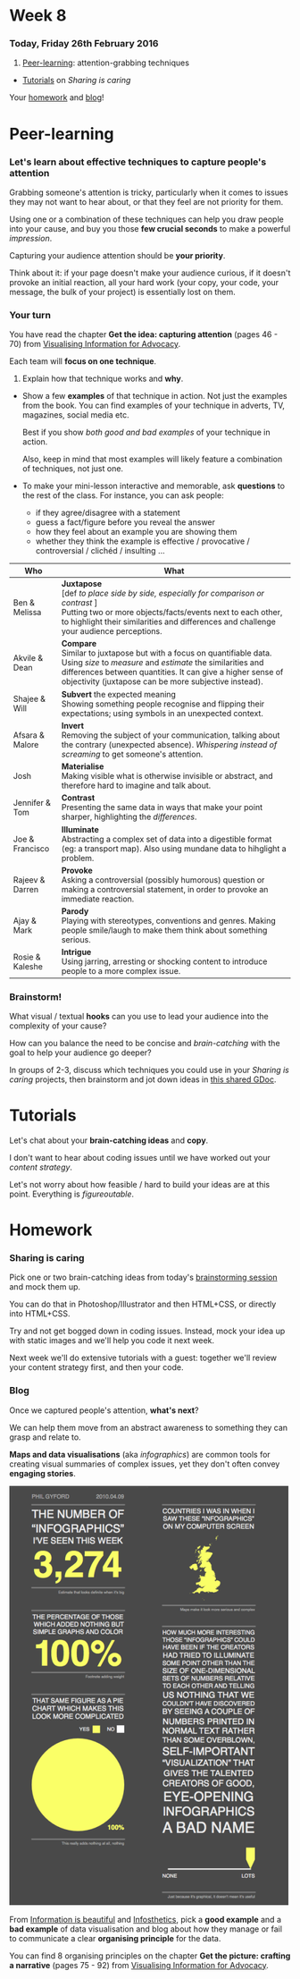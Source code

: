 <!--
- [ ] `function makeAnimation()` for ScrollMagic? Could introduce PoP and repetition

- [ ] HTML video
	
	```html
	<div>
		<video loop="" preload="" width="100%" height="100%"> 
			<source src="video.mp4" type="video/mp4">
		</video>
		<div class="tp-dottedoverlay threexthree"></div>
	</div>
	```
-->

# Week 8

### Today, Friday 26th February 2016

1. [Peer-learning](#peer-learning): attention-grabbing techniques
* [Tutorials](#tutorials) on *Sharing is caring*

Your [homework](#homework) and [blog](#blog)!


# Peer-learning 

###  Let's learn about effective techniques to **capture people's attention**

Grabbing someone's attention is tricky, particularly when it comes to issues they may not want to hear about, or that they feel are not priority for them.

Using one or a combination of these techniques can help you draw people into your cause, and buy you those **few crucial seconds** to make a powerful *impression*. 

<!--before you can tell them about your *cause* and encourage them to take *action*.-->

Capturing your audience attention should be **your priority**. 

Think about it: if your page doesn't make your audience curious, if it doesn't provoke an initial reaction, all your hard work (your copy, your code, your message, the bulk of your project) is essentially lost on them. 

### Your turn

You have read the chapter **Get the idea: capturing attention** (pages 46 - 70) from [Visualising Information for Advocacy](http://visualisingadvocacy.org/getbook).

Each team will **focus on one technique**. 

1. Explain how that technique works and **why**. 
* Show a few **examples** of that technique in action. Not just the examples from the book. You can find examples of your technique in adverts, TV, magazines, social media etc.   
  
	Best if you show *both good and bad examples* of your technique in action.   
  
	Also, keep in mind that most examples will likely feature a combination of techniques, not just one.
* To make your mini-lesson interactive and memorable, ask **questions** to the rest of the class. For instance, you can ask people:
	* if they agree/disagree with a statement
	* guess a fact/figure before you reveal the answer
 	* how they feel about an example you are showing them
 	* whether they think the example is effective / provocative / controversial / clichéd / insulting ...

Who | What
--- | ----
Ben & Melissa | **Juxtapose** <br>[def *to place side by side, especially for comparison or contrast* ] <br>Putting two or more objects/facts/events next to each other, to highlight their similarities and differences and challenge your audience perceptions.
Akvile & Dean | **Compare** <br>Similar to juxtapose but with a focus on quantifiable data. Using *size* to *measure* and *estimate* the similarities and differences between quantities. It can give a higher sense of objectivity (juxtapose can be more subjective instead).
Shajee & Will | **Subvert** the expected meaning <br> Showing something people recognise and flipping their expectations; using symbols in an unexpected context.
Afsara & Malore | **Invert** <br>Removing the subject of your communication, talking about the contrary (unexpected absence). *Whispering instead of screaming* to get someone's attention.
Josh | **Materialise** <br>Making visible what is otherwise invisible or abstract, and therefore hard to imagine and talk about.
Jennifer & Tom | **Contrast** <br>Presenting the same data in ways that make your point sharper, highlighting the *differences*.
Joe & Francisco | **Illuminate** <br>Abstracting a complex set of data into a digestible format (eg: a transport map). Also using mundane data to hihglight a problem.
Rajeev & Darren | **Provoke** <br>Asking a controversial (possibly humorous) question or making a controversial statement, in order to provoke an immediate reaction. 
Ajay & Mark | **Parody** <br>Playing with stereotypes, conventions and genres. Making people smile/laugh to make them think about something serious.
Rosie & Kaleshe | **Intrigue** <br>Using jarring, arresting or shocking content to introduce people to a more complex issue.

### Brainstorm!

What visual / textual **hooks** can you use to lead your audience into the complexity of your cause?

How can you balance the need to be concise and *brain-catching* with the goal to help your audience go deeper?

In groups of 2-3, discuss which techniques you could use in your *Sharing is caring* projects, then brainstorm and jot down ideas in [this shared GDoc](https://docs.google.com/document/d/1iPmNnwnhaF7VxXvngHFdFizRyh0fycxVmXUprLZsXAY/edit?usp=sharing).


# Tutorials

Let's chat about your **brain-catching ideas** and **copy**.

I don't want to hear about coding issues until we have worked out your *content strategy*.

Let's not worry about how feasible / hard to build your ideas are at this point. Everything is *figureoutable*.


# Homework

### Sharing is caring

Pick one or two brain-catching ideas from today's [brainstorming session](#brainstorm) and mock them up. 

You can do that in Photoshop/Illustrator and then HTML+CSS, or directly into HTML+CSS.

Try and not get bogged down in coding issues. Instead, mock your idea up with static images and we'll help you code it next week.

Next week we'll do extensive tutorials with a guest: together we'll review your content strategy first, and then your code.

### Blog

Once we captured people's attention, **what's next**?

We can help them move from an abstract awareness to something they can grasp and relate to.

**Maps and data visualisations** (aka *infographics*) are common tools for creating visual summaries of complex issues, yet they don't often convey **engaging stories**.

[![](assets/infographic.png)](https://www.flickr.com/photos/philgyford/4505748943 "Infographic by Phil Gyford")

From [Information is beautiful](http://www.informationisbeautiful.net/) and [Infosthetics](http://www.infosthetics.com/), pick a **good example** and a **bad example** of data visualisation and blog about how they manage or fail to communicate a clear **organising principle** for the data.

You can find 8 organising principles on the chapter **Get the picture: crafting a narrative** (pages 75 - 92) from [Visualising Information for Advocacy](http://visualisingadvocacy.org/getbook). 